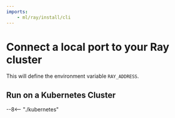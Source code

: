 ```yaml
---
imports:
    - ml/ray/install/cli
---
```


# Connect a local port to your Ray cluster

This will define the environment variable `RAY_ADDRESS`.

## Run on a Kubernetes Cluster

--8<-- "./kubernetes"

